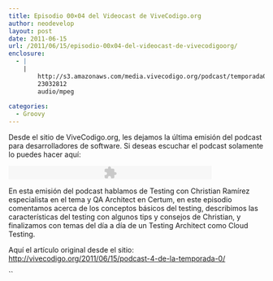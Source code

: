 ```yaml
---
title: Episodio 00×04 del Videocast de ViveCodigo.org
author: neodevelop
layout: post
date: 2011-06-15
url: /2011/06/15/episodio-00x04-del-videocast-de-vivecodigoorg/
enclosure:
  - |
    |
        http://s3.amazonaws.com/media.vivecodigo.org/podcast/temporada0/ViveCodigo00x04_a.mp3
        23032812
        audio/mpeg
        
categories:
  - Groovy
---
```

Desde el sitio de ViveCodigo.org, les dejamos la &uacute;ltima emisi&oacute;n del podcast para desarrolladores de software. Si deseas escuchar el podcast solamente lo puedes hacer aqu&iacute;:

<embed flashvars='audioUrl=http://s3.amazonaws.com/media.vivecodigo.org/podcast/temporada0/ViveCodigo00x04_a.mp3' height='27' quality='best' src='http://www.google.com/reader/ui/3523697345-audio-player.swf' type='application/x-shockwave-flash' width='400'>
</embed>

En esta emisi&oacute;n del podcast hablamos de Testing con Christian Ram&iacute;rez especialista en el tema y QA Architect en Certum, en este episodio comentamos acerca de los conceptos b&aacute;sicos del testing, describimos las caracter&iacute;sticas del testing con algunos tips y consejos de Christian, y finalizamos con temas del d&iacute;a a d&iacute;a de un Testing Architect como Cloud Testing. 

Aqu&iacute; el art&iacute;culo original desde el sitio: <http://vivecodigo.org/2011/06/15/podcast-4-de-la-temporada-0/>

``